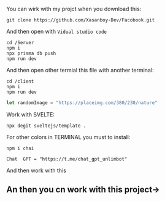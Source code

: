 You can wirk with my projct when you download this:
``` shell
git clone https://github.com/Xasanboy-Dev/Facobook.git
```
And then open with ```Vidual studio code```
```shell
cd /Server
npm i
npx prisma db push
npm run dev
```
And then open other termial this file with another terminal:
```
cd /client
npm i
npm run dev
```
```ts
let randomImage = "https://placeimg.com/380/230/nature"
```


Work with SVELTE:
```shell
npx degit sveltejs/template .
```

For other colors in TERMINAL you must to install:
```shell
npm i chai
```
```shell
Chat  GPT = "https://t.me/chat_gpt_unlimbot"
```
And then work with this
## An then you cn work with this project→
